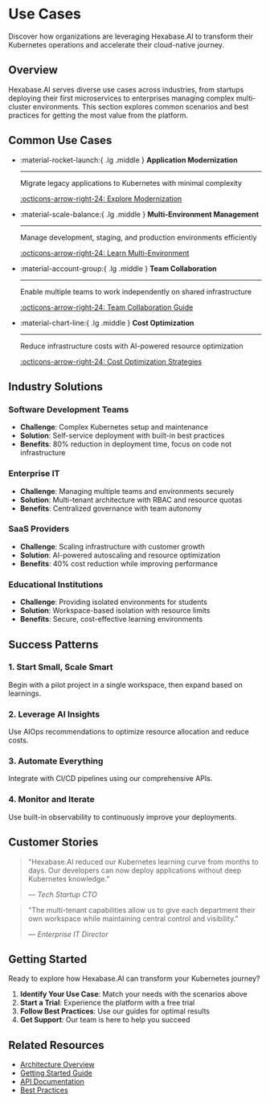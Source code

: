 # Use Cases

Discover how organizations are leveraging Hexabase.AI to transform their Kubernetes operations and accelerate their cloud-native journey.

## Overview

Hexabase.AI serves diverse use cases across industries, from startups deploying their first microservices to enterprises managing complex multi-cluster environments. This section explores common scenarios and best practices for getting the most value from the platform.

## Common Use Cases

<div class="grid cards" markdown>

-   :material-rocket-launch:{ .lg .middle } **Application Modernization**

    ---

    Migrate legacy applications to Kubernetes with minimal complexity

    [:octicons-arrow-right-24: Explore Modernization](modernization.md)

-   :material-scale-balance:{ .lg .middle } **Multi-Environment Management**

    ---

    Manage development, staging, and production environments efficiently

    [:octicons-arrow-right-24: Learn Multi-Environment](multi-environment.md)

-   :material-account-group:{ .lg .middle } **Team Collaboration**

    ---

    Enable multiple teams to work independently on shared infrastructure

    [:octicons-arrow-right-24: Team Collaboration Guide](team-collaboration.md)

-   :material-chart-line:{ .lg .middle } **Cost Optimization**

    ---

    Reduce infrastructure costs with AI-powered resource optimization

    [:octicons-arrow-right-24: Cost Optimization Strategies](cost-optimization.md)

</div>

## Industry Solutions

### Software Development Teams
- **Challenge**: Complex Kubernetes setup and maintenance
- **Solution**: Self-service deployment with built-in best practices
- **Benefits**: 80% reduction in deployment time, focus on code not infrastructure

### Enterprise IT
- **Challenge**: Managing multiple teams and environments securely
- **Solution**: Multi-tenant architecture with RBAC and resource quotas
- **Benefits**: Centralized governance with team autonomy

### SaaS Providers
- **Challenge**: Scaling infrastructure with customer growth
- **Solution**: AI-powered autoscaling and resource optimization
- **Benefits**: 40% cost reduction while improving performance

### Educational Institutions
- **Challenge**: Providing isolated environments for students
- **Solution**: Workspace-based isolation with resource limits
- **Benefits**: Secure, cost-effective learning environments

## Success Patterns

### 1. Start Small, Scale Smart
Begin with a pilot project in a single workspace, then expand based on learnings.

### 2. Leverage AI Insights
Use AIOps recommendations to optimize resource allocation and reduce costs.

### 3. Automate Everything
Integrate with CI/CD pipelines using our comprehensive APIs.

### 4. Monitor and Iterate
Use built-in observability to continuously improve your deployments.

## Customer Stories

> "Hexabase.AI reduced our Kubernetes learning curve from months to days. Our developers can now deploy applications without deep Kubernetes knowledge."
> 
> — *Tech Startup CTO*

> "The multi-tenant capabilities allow us to give each department their own workspace while maintaining central control and visibility."
> 
> — *Enterprise IT Director*

## Getting Started

Ready to explore how Hexabase.AI can transform your Kubernetes journey?

1. **Identify Your Use Case**: Match your needs with the scenarios above
2. **Start a Trial**: Experience the platform with a free trial
3. **Follow Best Practices**: Use our guides for optimal results
4. **Get Support**: Our team is here to help you succeed

## Related Resources

- [Architecture Overview](../architecture/index.md)
- [Getting Started Guide](../users/getting-started.md)
- [API Documentation](../api/index.md)
- [Best Practices](../users/best-practices.md)